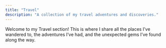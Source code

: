 ```yaml
---
title: "Travel"
description: "A collection of my travel adventures and discoveries."
---
```


Welcome to my Travel section!
This is where I share all the places I’ve wandered to, the adventures I’ve had, and the unexpected gems I’ve found along the way.
